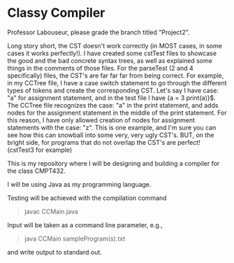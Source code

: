 # Classy Compiler
Professor Labouseur, please grade the branch titled "Project2". 

Long story short, the CST doesn't work correctly (in MOST cases, in some cases it works perfectly!). I have created some cstTest files to showcase the good and the bad concrete syntax trees, as well as explained some things in the comments of those files. For the parseTest (2 and 4 specifically) files, the CST's are far far far from being correct. For example, in my CCTree file, I have a case switch statement to go through the different types of tokens and create the corresponding CST. Let's say I have case: "a" for assignment statement, and in the test file I have {a = 3 print(a)}$. The CCTree file recognizes the case: "a" in the print statement, and adds nodes for the assignment statement in the middle of the print statement. For this reason, I have only allowed creation of nodes for assignment statements with the case: "z". This is one example, and I'm sure you can see how this can snowball into some very, very ugly CST's. BUT, on the bright side, for programs that do not overlap the CST's are perfect! (cstTest3 for example)

This is my repository where I will be designing and building a compiler for the class CMPT432.

I will be using Java as my programming language.

Testing will be achieved with the compilation command
  > javac CCMain.java 

Input will be taken as a command line parameter, e.g.,
  > java CCMain sampleProgram(s).txt

and write output to standard out.
